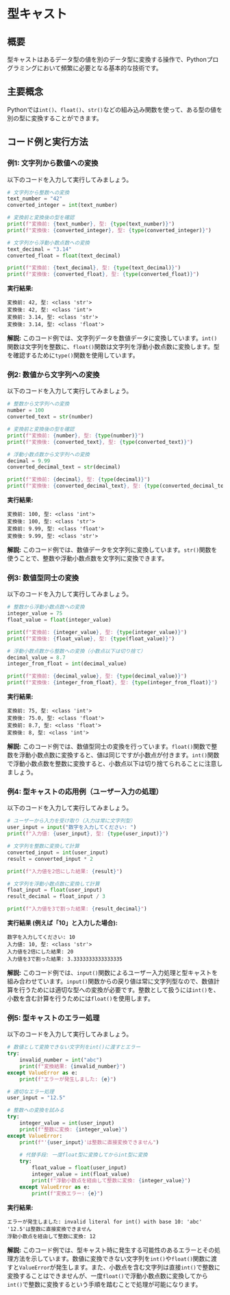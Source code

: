 # 型キャスト

## 概要
型キャストはあるデータ型の値を別のデータ型に変換する操作で、Pythonプログラミングにおいて頻繁に必要となる基本的な技術です。

## 主要概念
Pythonでは`int()`、`float()`、`str()`などの組み込み関数を使って、ある型の値を別の型に変換することができます。

## コード例と実行方法

### 例1: 文字列から数値への変換
以下のコードを入力して実行してみましょう。

```python
# 文字列から整数への変換
text_number = "42"
converted_integer = int(text_number)

# 変換前と変換後の型を確認
print(f"変換前: {text_number}, 型: {type(text_number)}")
print(f"変換後: {converted_integer}, 型: {type(converted_integer)}")

# 文字列から浮動小数点数への変換
text_decimal = "3.14"
converted_float = float(text_decimal)

print(f"変換前: {text_decimal}, 型: {type(text_decimal)}")
print(f"変換後: {converted_float}, 型: {type(converted_float)}")
```

**実行結果:**
```
変換前: 42, 型: <class 'str'>
変換後: 42, 型: <class 'int'>
変換前: 3.14, 型: <class 'str'>
変換後: 3.14, 型: <class 'float'>
```

**解説:**
このコード例では、文字列データを数値データに変換しています。`int()`関数は文字列を整数に、`float()`関数は文字列を浮動小数点数に変換します。型を確認するために`type()`関数を使用しています。

### 例2: 数値から文字列への変換
以下のコードを入力して実行してみましょう。

```python
# 整数から文字列への変換
number = 100
converted_text = str(number)

# 変換前と変換後の型を確認
print(f"変換前: {number}, 型: {type(number)}")
print(f"変換後: {converted_text}, 型: {type(converted_text)}")

# 浮動小数点数から文字列への変換
decimal = 9.99
converted_decimal_text = str(decimal)

print(f"変換前: {decimal}, 型: {type(decimal)}")
print(f"変換後: {converted_decimal_text}, 型: {type(converted_decimal_text)}")
```

**実行結果:**
```
変換前: 100, 型: <class 'int'>
変換後: 100, 型: <class 'str'>
変換前: 9.99, 型: <class 'float'>
変換後: 9.99, 型: <class 'str'>
```

**解説:**
このコード例では、数値データを文字列に変換しています。`str()`関数を使うことで、整数や浮動小数点数を文字列に変換できます。

### 例3: 数値型同士の変換
以下のコードを入力して実行してみましょう。

```python
# 整数から浮動小数点数への変換
integer_value = 75
float_value = float(integer_value)

print(f"変換前: {integer_value}, 型: {type(integer_value)}")
print(f"変換後: {float_value}, 型: {type(float_value)}")

# 浮動小数点数から整数への変換（小数点以下は切り捨て）
decimal_value = 8.7
integer_from_float = int(decimal_value)

print(f"変換前: {decimal_value}, 型: {type(decimal_value)}")
print(f"変換後: {integer_from_float}, 型: {type(integer_from_float)}")
```

**実行結果:**
```
変換前: 75, 型: <class 'int'>
変換後: 75.0, 型: <class 'float'>
変換前: 8.7, 型: <class 'float'>
変換後: 8, 型: <class 'int'>
```

**解説:**
このコード例では、数値型同士の変換を行っています。`float()`関数で整数を浮動小数点数に変換すると、値は同じですが小数点が付きます。`int()`関数で浮動小数点数を整数に変換すると、小数点以下は切り捨てられることに注意しましょう。

### 例4: 型キャストの応用例（ユーザー入力の処理）
以下のコードを入力して実行してみましょう。

```python
# ユーザーから入力を受け取り（入力は常に文字列型）
user_input = input("数字を入力してください: ")
print(f"入力値: {user_input}, 型: {type(user_input)}")

# 文字列を整数に変換して計算
converted_input = int(user_input)
result = converted_input * 2

print(f"入力値を2倍にした結果: {result}")

# 文字列を浮動小数点数に変換して計算
float_input = float(user_input)
result_decimal = float_input / 3

print(f"入力値を3で割った結果: {result_decimal}")
```

**実行結果 (例えば「10」と入力した場合):**
```
数字を入力してください: 10
入力値: 10, 型: <class 'str'>
入力値を2倍にした結果: 20
入力値を3で割った結果: 3.3333333333333335
```

**解説:**
このコード例では、`input()`関数によるユーザー入力処理と型キャストを組み合わせています。`input()`関数からの戻り値は常に文字列型なので、数値計算を行うためには適切な型への変換が必要です。整数として扱うには`int()`を、小数を含む計算を行うためには`float()`を使用します。

### 例5: 型キャストのエラー処理
以下のコードを入力して実行してみましょう。

```python
# 数値として変換できない文字列をint()に渡すとエラー
try:
    invalid_number = int("abc")
    print(f"変換結果: {invalid_number}")
except ValueError as e:
    print(f"エラーが発生しました: {e}")

# 適切なエラー処理
user_input = "12.5"

# 整数への変換を試みる
try:
    integer_value = int(user_input)
    print(f"整数に変換: {integer_value}")
except ValueError:
    print(f"'{user_input}'は整数に直接変換できません")
    
    # 代替手段: 一度float型に変換してからint型に変換
    try:
        float_value = float(user_input)
        integer_value = int(float_value)
        print(f"浮動小数点を経由して整数に変換: {integer_value}")
    except ValueError as e:
        print(f"変換エラー: {e}")
```

**実行結果:**
```
エラーが発生しました: invalid literal for int() with base 10: 'abc'
'12.5'は整数に直接変換できません
浮動小数点を経由して整数に変換: 12
```

**解説:**
このコード例では、型キャスト時に発生する可能性のあるエラーとその処理方法を示しています。数値に変換できない文字列を`int()`や`float()`関数に渡すと`ValueError`が発生します。また、小数点を含む文字列は直接`int()`で整数に変換することはできませんが、一度`float()`で浮動小数点数に変換してから`int()`で整数に変換するという手順を踏むことで処理が可能になります。
